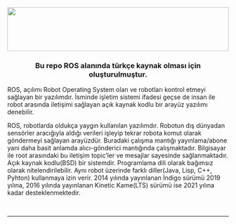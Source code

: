 <div align="center">
<img src="https://www.elektrikde.com/wp-content/uploads/2019/09/ros-nedir.jpg" align="center" style="width: 100%; height:100" />
</div>  
  

### <div align="center">Bu repo ROS alanında türkçe kaynak olması için oluşturulmuştur. </div>  

ROS, açılımı Robot Operating System olan ve robotları kontrol etmeyi sağlayan bir yazılımdır. İsminde işletim sistemi ifadesi geçse de insan ile robot arasında iletişimi sağlayan açık kaynak kodlu bir arayüz yazılımı denebilir.

ROS, robotlarda oldukça yaygın kullanılan yazılımdır. Robotun dış dünyadan sensörler aracığıyla aldığı verileri işleyip tekrar robota komut olarak göndermeyi sağlayan arayüzdür. Buradaki çalışma mantığı yayınlama/abone yani daha basit anlamda alıcı-gönderici mantığında çalışmaktadır. Bilgisayar ile root arasındaki bu iletişim topic’ler ve mesajlar sayesinde sağlanmaktadır. Açık kaynak kodlu(BSD) bir sistemdir. Programlama dili olarak bağımsız olarak nitelendirilebilir. Aynı robot üzerinde farklı diller(Java, Lisp, C++, Pyhton) kullanmaya izin verir. 2014 yılında yayınlanan İndigo sürümü 2019 yılına, 2016 yılında yayınlanan Kinetic Kame(LTS) sürümü ise 2021 yılına kadar desteklenmektedir.



<br />

----

